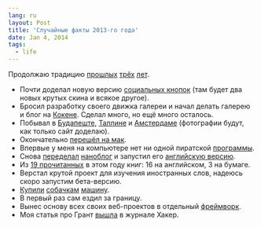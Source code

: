 ```yaml
---
lang: ru
layout: Post
title: 'Случайные факты 2013-го года'
date: Jan 4, 2014
tags:
  - life
---
```


Продолжаю традицию [прошлых](/blog/5547) [трёх](/blog/5292) [лет](/blog/4922).

- Почти доделал новую версию [социальных кнопок](http://sapegin.github.io/social-likes/ru/) (там будет два новых крутых скина и всякое другое).
- Бросил разработку своего движка галереи и начал делать галерею и блог на [Кокене](http://koken.me/). Сделал много, но ещё много осталось.
- Побывал в [Будапеште](http://morning.photos/travel/budapest), [Таллине](http://morning.photos/travel/tallinn-2013) и [Амстердаме](http://morning.photos/travel/amsterdam-2013) (фотографии будут, как только сайт доделаю).
- Окончательно [перешёл на мак](/blog/5749).
- Впервые у меня на компьютере нет ни одной пиратской [программы](https://github.com/sapegin/dotfiles/wiki/OS-X-Apps).
- Снова [переделал](http://nano.sapegin.ru/all/docpad) [наноблог](http://nano.sapegin.ru/) и запустил его [английскую версию](http://blog.sapegin.me/).
- Из [19 прочитанных](http://bibla.ru/sapegin/read/) в этом году книг: 16 на английском, 3 на бумаге.
- Верстал крутой проект для изучения иностранных слов, надеюсь скоро запустим бета-версию.
- [Купили](http://instagram.com/p/XfJnVJQhs2/) [собачкам](http://instagram.com/p/aWMjJqQhtN/) [машину](http://instagram.com/p/hDMtXkhtvT/).
- В первый раз сам ездил за границу.
- Вынес основу всех своих веб-проектов в отдельный [фреймворк](https://github.com/sapegin/tamia).
- Моя статья про Грант [вышла](http://instagram.com/p/bvOkKHQhrn/) в журнале Хакер.
